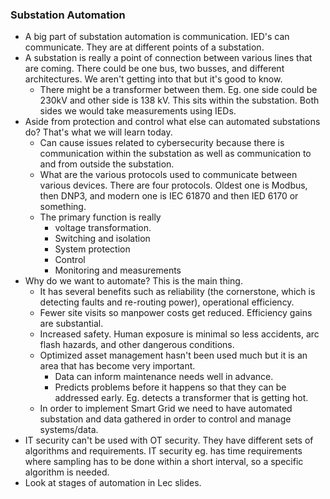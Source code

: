 
### Substation Automation

- A big part of substation automation is communication. IED's can communicate. They are at different points of a substation.
- A substation is really a point of connection between various lines that are coming. There could be one bus, two busses, and different architectures. We aren't getting into that but it's good to know. 
	- There might be a transformer between them. Eg. one side could be 230kV and other side is 138 kV. This sits within the substation. Both sides we would take measurements using IEDs.
- Aside from protection and control what else can automated substations do? That's what we will learn today.
	- Can cause issues related to cybersecurity because there is communication within the substation as well as communication to and from outside the substation.
	- What are the various protocols used to communicate between various devices. There are four protocols. Oldest one is Modbus, then DNP3, and modern one is IEC 61870 and then IED 6170 or something.
	- The primary function is really 
		- voltage transformation. 
		- Switching and isolation
		- System protection
		- Control
		- Monitoring and measurements
- Why do we want to automate? This is the main thing.
	- It has several benefits such as reliability (the cornerstone, which is detecting faults and re-routing power), operational efficiency.
	- Fewer site visits so manpower costs get reduced. Efficiency gains are substantial. 
	- Increased safety. Human exposure is minimal so less accidents, arc flash hazards, and other dangerous conditions.
	- Optimized asset management hasn't been used much but it is an area that has become very important.
		- Data can inform maintenance needs well in advance.
		- Predicts problems before it happens so that they can be addressed early. Eg. detects a transformer that is getting hot.
	- In order to implement Smart Grid we need to have automated substation and data gathered in order to control and manage systems/data.
- IT security can't be used with OT security. They have different sets of algorithms and requirements. IT security eg. has time requirements where sampling has to be done within a short interval, so a specific algorithm is needed.
- Look at stages of automation in Lec slides.
